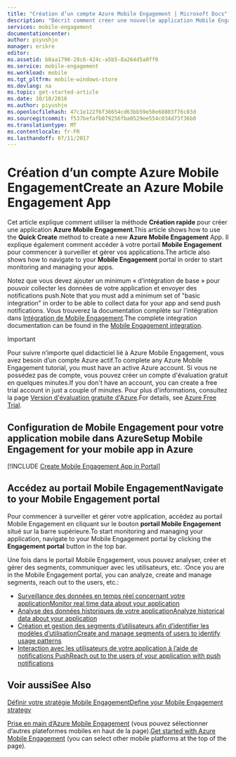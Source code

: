 ```yaml
---
title: "Création d’un compte Azure Mobile Engagement | Microsoft Docs"
description: "Décrit comment créer une nouvelle application Mobile Engagement dans Azure pour commencer à gérer vos applications à l’aide du portail Mobile Engagement."
services: mobile-engagement
documentationcenter: 
author: piyushjo
manager: erikre
editor: 
ms.assetid: b8aa1798-28c6-424c-a5b5-8a264d5a0ff0
ms.service: mobile-engagement
ms.workload: mobile
ms.tgt_pltfrm: mobile-windows-store
ms.devlang: na
ms.topic: get-started-article
ms.date: 10/10/2016
ms.author: piyushjo
ms.openlocfilehash: 47c1e122f6f38654cd63bb59e50e68803f76c83d
ms.sourcegitcommit: f537befafb079256fba0529ee554c034d73f36b0
ms.translationtype: MT
ms.contentlocale: fr-FR
ms.lasthandoff: 07/11/2017
---
```

# <a name="create-an-azure-mobile-engagement-app"></a><span data-ttu-id="a74ef-103">Création d’un compte Azure Mobile Engagement</span><span class="sxs-lookup"><span data-stu-id="a74ef-103">Create an Azure Mobile Engagement App</span></span>
<span data-ttu-id="a74ef-104">Cet article explique comment utiliser la méthode **Création rapide** pour créer une application **Azure Mobile Engagement**.</span><span class="sxs-lookup"><span data-stu-id="a74ef-104">This article shows how to use the **Quick Create** method to create a new **Azure Mobile Engagement** App.</span></span> <span data-ttu-id="a74ef-105">Il explique également comment accéder à votre portail **Mobile Engagement** pour commencer à surveiller et gérer vos applications.</span><span class="sxs-lookup"><span data-stu-id="a74ef-105">The article also shows how to navigate to your **Mobile Engagement** portal in order to start monitoring and managing your apps.</span></span> 

<span data-ttu-id="a74ef-106">Notez que vous devez ajouter un minimum « d’intégration de base » pour pouvoir collecter les données de votre application et envoyer des notifications push.</span><span class="sxs-lookup"><span data-stu-id="a74ef-106">Note that you must add a minimum set of "basic integration" in order to be able to collect data for your app and send push notifications.</span></span> <span data-ttu-id="a74ef-107">Vous trouverez la documentation complète sur l’intégration dans [Intégration de Mobile Engagement](mobile-engagement-windows-store-integrate-engagement.md).</span><span class="sxs-lookup"><span data-stu-id="a74ef-107">The complete integration documentation can be found in the [Mobile Engagement integration](mobile-engagement-windows-store-integrate-engagement.md).</span></span>

> [!IMPORTANT]
> <span data-ttu-id="a74ef-108">Pour suivre n’importe quel didacticiel lié à Azure Mobile Engagement, vous avez besoin d’un compte Azure actif.</span><span class="sxs-lookup"><span data-stu-id="a74ef-108">To complete any Azure Mobile Engagement tutorial, you must have an active Azure account.</span></span> <span data-ttu-id="a74ef-109">Si vous ne possédez pas de compte, vous pouvez créer un compte d'évaluation gratuit en quelques minutes.</span><span class="sxs-lookup"><span data-stu-id="a74ef-109">If you don't have an account, you can create a free trial account in just a couple of minutes.</span></span> <span data-ttu-id="a74ef-110">Pour plus d'informations, consultez la page <a href="http://azure.microsoft.com/pricing/free-trial/?WT.mc_id=A0E0E5C02&amp;returnurl=http%3A%2F%2Fwww.windowsazure.com%2Fen-us%2Fdevelop%2Fmobile%2Ftutorials%2Fget-started%2F" target="_blank">Version d'évaluation gratuite d'Azure</a>.</span><span class="sxs-lookup"><span data-stu-id="a74ef-110">For details, see <a href="http://azure.microsoft.com/pricing/free-trial/?WT.mc_id=A0E0E5C02&amp;returnurl=http%3A%2F%2Fwww.windowsazure.com%2Fen-us%2Fdevelop%2Fmobile%2Ftutorials%2Fget-started%2F" target="_blank">Azure Free Trial</a>.</span></span>
> 
> 

## <a name="setup-mobile-engagement-for-your-mobile-app-in-azure"></a><span data-ttu-id="a74ef-111">Configuration de Mobile Engagement pour votre application mobile dans Azure</span><span class="sxs-lookup"><span data-stu-id="a74ef-111">Setup Mobile Engagement for your mobile app in Azure</span></span>
[!INCLUDE [Create Mobile Engagement App in Portal](../../includes/mobile-engagement-create-app-in-portal-new.md)]

## <a name="navigate-to-your-mobile-engagement-portal"></a><span data-ttu-id="a74ef-112">Accédez au portail Mobile Engagement</span><span class="sxs-lookup"><span data-stu-id="a74ef-112">Navigate to your Mobile Engagement portal</span></span>
<span data-ttu-id="a74ef-113">Pour commencer à surveiller et gérer votre application, accédez au portail Mobile Engagement en cliquant sur le bouton **portail Mobile Engagement** situé sur la barre supérieure.</span><span class="sxs-lookup"><span data-stu-id="a74ef-113">To start monitoring and managing your application, navigate to your Mobile Engagement portal by clicking the **Engagement portal** button in the top bar.</span></span>

<span data-ttu-id="a74ef-114">Une fois dans le portail Mobile Engagement, vous pouvez analyser, créer et gérer des segments, communiquer avec les utilisateurs, etc. :</span><span class="sxs-lookup"><span data-stu-id="a74ef-114">Once you are in the  Mobile Engagement portal, you can analyze, create and manage segments, reach out to the users, etc.:</span></span>    

* [<span data-ttu-id="a74ef-115">Surveillance des données en temps réel concernant votre application</span><span class="sxs-lookup"><span data-stu-id="a74ef-115">Monitor real time data about your application</span></span>](mobile-engagement-user-interface-monitor.md)
* [<span data-ttu-id="a74ef-116">Analyse des données historiques de votre application</span><span class="sxs-lookup"><span data-stu-id="a74ef-116">Analyze historical data about your application</span></span>](mobile-engagement-user-interface-analytics.md)
* [<span data-ttu-id="a74ef-117">Création et gestion des segments d’utilisateurs afin d’identifier les modèles d’utilisation</span><span class="sxs-lookup"><span data-stu-id="a74ef-117">Create and manage segments of users to identify usage patterns</span></span>](mobile-engagement-user-interface-segments.md)
* [<span data-ttu-id="a74ef-118">Interaction avec les utilisateurs de votre application à l’aide de notifications Push</span><span class="sxs-lookup"><span data-stu-id="a74ef-118">Reach out to the users of your application with push notifications</span></span>](mobile-engagement-user-interface-reach.md)

## <a name="see-also"></a><span data-ttu-id="a74ef-119">Voir aussi</span><span class="sxs-lookup"><span data-stu-id="a74ef-119">See Also</span></span>
[<span data-ttu-id="a74ef-120">Définir votre stratégie Mobile Engagement</span><span class="sxs-lookup"><span data-stu-id="a74ef-120">Define your Mobile Engagement strategy</span></span>](mobile-engagement-define-your-mobile-engagement-strategy.md)

<span data-ttu-id="a74ef-121">[Prise en main d’Azure Mobile Engagement](mobile-engagement-windows-store-dotnet-get-started.md) (vous pouvez sélectionner d’autres plateformes mobiles en haut de la page).</span><span class="sxs-lookup"><span data-stu-id="a74ef-121">[Get started with Azure Mobile Engagement](mobile-engagement-windows-store-dotnet-get-started.md) (you can select other mobile platforms at the top of the page).</span></span>


